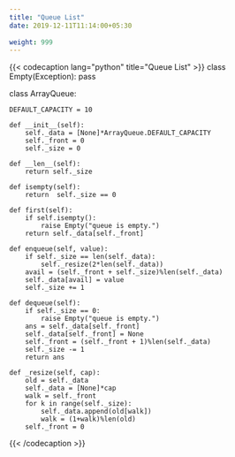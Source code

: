 ```yaml
---
title: "Queue List"
date: 2019-12-11T11:14:00+05:30
 
weight: 999
---
```


{{< codecaption lang="python" title="Queue List" >}}
class Empty(Exception):
    pass

class ArrayQueue:

    DEFAULT_CAPACITY = 10

    def __init__(self):
        self._data = [None]*ArrayQueue.DEFAULT_CAPACITY
        self._front = 0
        self._size = 0

    def __len__(self):
        return self._size

    def isempty(self):
        return  self._size == 0

    def first(self):
        if self.isempty():
            raise Empty("queue is empty.")
        return self._data[self._front]

    def enqueue(self, value):
        if self._size == len(self._data):
            self._resize(2*len(self._data))
        avail = (self._front + self._size)%len(self._data)
        self._data[avail] = value
        self._size += 1

    def dequeue(self):
        if self._size == 0:
            raise Empty("queue is empty.")
        ans = self._data[self._front]
        self._data[self._front] = None
        self._front = (self._front + 1)%len(self._data)
        self._size -= 1
        return ans

    def _resize(self, cap):
        old = self._data
        self._data = [None]*cap
        walk = self._front
        for k in range(self._size):
            self._data.append(old[walk])
            walk = (1+walk)%len(old)
        self._front = 0

{{< /codecaption >}}